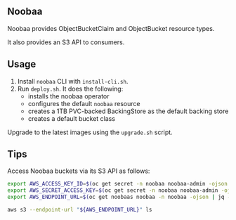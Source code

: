 ## Noobaa

Noobaa provides ObjectBucketClaim and ObjectBucket resource types.

It also provides an S3 API to consumers.

## Usage

1. Install `noobaa` CLI with `install-cli.sh`.
1. Run `deploy.sh`. It does the following:
    - installs the noobaa operator
    - configures the default `noobaa` resource
    - creates a 1TB PVC-backed BackingStore as the default backing store
    - creates a default bucket class

Upgrade to the latest images using the `upgrade.sh` script.

## Tips

Access Noobaa buckets via its S3 API as follows:

```bash
export AWS_ACCESS_KEY_ID=$(oc get secret -n noobaa noobaa-admin -ojson | jq -r '.data.AWS_ACCESS_KEY_ID | @base64d')
export AWS_SECRET_ACCESS_KEY=$(oc get secret -n noobaa noobaa-admin -ojson | jq -r '.data.AWS_SECRET_ACCESS_KEY | @base64d')
export AWS_ENDPOINT_URL=$(oc get noobaas noobaa -n noobaa -ojson | jq -r '.status.services["serviceS3"].externalDNS[0]')

aws s3 --endpoint-url "${AWS_ENDPOINT_URL}" ls
```

